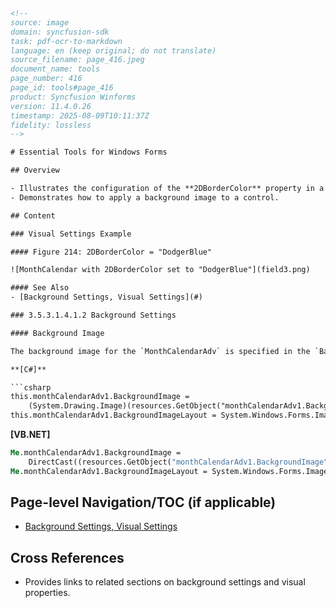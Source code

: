 ```html
<!-- 
source: image
domain: syncfusion-sdk
task: pdf-ocr-to-markdown
language: en (keep original; do not translate)
source_filename: page_416.jpeg
document_name: tools
page_number: 416
page_id: tools#page_416
product: Syncfusion Winforms
version: 11.4.0.26
timestamp: 2025-08-09T10:11:37Z
fidelity: lossless
-->

# Essential Tools for Windows Forms

## Overview

- Illustrates the configuration of the **2DBorderColor** property in a month calendar control.
- Demonstrates how to apply a background image to a control.

## Content

### Visual Settings Example

#### Figure 214: 2DBorderColor = "DodgerBlue"

![MonthCalendar with 2DBorderColor set to "DodgerBlue"](field3.png)

#### See Also
- [Background Settings, Visual Settings](#)

### 3.5.3.1.4.1.2 Background Settings

#### Background Image

The background image for the `MonthCalendarAdv` is specified in the `BackgroundImage` property.

**[C#]**

```csharp
this.monthCalendarAdv1.BackgroundImage =
    (System.Drawing.Image)(resources.GetObject("monthCalendarAdv1.BackgroundImage"));
this.monthCalendarAdv1.BackgroundImageLayout = System.Windows.Forms.ImageLayout.Stretch;
```

**[VB.NET]**

```vb
Me.monthCalendarAdv1.BackgroundImage =
    DirectCast((resources.GetObject("monthCalendarAdv1.BackgroundImage")), System.Drawing.Image)
Me.monthCalendarAdv1.BackgroundImageLayout = System.Windows.Forms.ImageLayout.Stretch
```

## Page-level Navigation/TOC (if applicable)

- [Background Settings, Visual Settings](#)

## Cross References

- Provides links to related sections on background settings and visual properties.

<!-- tags: [syncfusion, winforms, monthcalendaradv, backgroundimage, 2dbordercolor] keywords: [monthcalendar, background, bordercolor, dodgerblue, visualsettings] -->
```